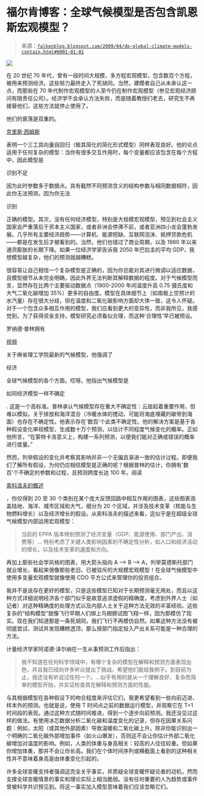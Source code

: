 <!--yml

分类：未分类

日期：2024-05-12 22:07:34

-->

# 福尔肯博客：全球气候模型是否包含凯恩斯宏观模型？

> 来源：[`falkenblog.blogspot.com/2009/04/do-global-climate-models-contain.html#0001-01-01`](http://falkenblog.blogspot.com/2009/04/do-global-climate-models-contain.html#0001-01-01)

![](https://blogger.googleusercontent.com/img/b/R29vZ2xl/AVvXsEgoxWOXro2gpUPfpQQT2iEvVGKe8c3iKTm3z33yHI2FvaMBk76dFoiIWHS90CRbx6JEiI_g7jc9FL5vE6TJ0HulYEXgiytp6n0cBq67rjPtli5ZNfPKT2i6vKOnMvqsgvogGf0cLQ/s1600-h/diagram-igsm-chart.jpg)

在 20 世纪 70 年代，曾有一段时间大规模、多方程宏观模型，包含数百个方程，被用来预测经济。这些努力最终走入了死胡同。当然，建模者自己从未承认这一点，而那些在 70 年代制作宏观模型的人至今仍在制作宏观模型（参见宏观经济顾问有限责任公司）。经济学不会承认方法失败，而是随着教授们老去，研究生不再接替他们，这些方法就停止使用了。

他们的衰落是双重的。

[克里斯·西姆斯](http://journals.cambridge.org/action/displayAbstract?fromPage=online&aid=213904)

表明一个三工具向量自回归（极其简化的简化形式模型）同样表现良好。他的论点适用于任何复杂的模型：当你有很多交互作用时，每个变量都应该包含在每个方程中，因此模型是

识别不足

因为此时参数多于数据点。具有截然不同预测含义的结构参数与相同数据相符，因此你无法预测，因为你无法

识别

正确的模型。其次，没有任何经济模型，特别是大规模宏观模型，预见到社会主义国家会严重落后于资本主义国家，或者非洲会停滞不前，或者亚洲四小龙会蓬勃发展。几乎所有主要经济趋势——计算机、能源短缺、互联网泡沫、抵押贷款危机——都是在发生后才被看到的。当然，他们也错过了商业周期，以及 1980 年以来通货膨胀的长期下降。如果一位经济学家告诉我 2050 年巴拉圭的平均 GDP，我想模型越复杂，他们的预测就越糟糕。

很容易让自己相信一个复杂模型是正确的，因为你总能对其进行微调以适应数据，且模型细节从未完全明确，因此外界无法判断其解释数据的程度。对于气候模型而言，显然存在比两个主要驱动数据点（1900-2000 年间温度升高 0.75 摄氏度和大气二氧化碳增加 35%）更多的自由度。模型在具体细节上（如南极上空预计的水汽量）存在很大分歧，但在温度和二氧化碳影响方面却大体一致，这令人怀疑。对于一个包含众多相互作用的模型，我们应看到更大的变异性，而非我所见。我感觉到，为了获得资金支持，模型研究必须看似合理，而这种'合理性'早已被预设。

罗纳德·普林拥有

[视频](http://mitworld.mit.edu/video/509)

关于麻省理工学院最新的气候模型，他强调了

经济

全球气候模型的各个方面。哎呀。他指出气候模型是

如同经济模型一样不确定

. 这是一个高标准。普林承认气候模型存在重大不确定性：云层起着重要作用，但难以模拟。关于排放和海洋混合（冷暖水体的搅动，可能将海底埋藏的碳带到海面）也存在不确定性。他表示存在'数百'个此类不确定性。他的解决方案是基于各种假设变化审视模型，生成数十万个预测，以估计不同程度气候变化的概率。正如他所言，“在蒙特卡洛意义上，构建一系列预测，以便我们能对正确或错误的概率进行度量。”

然而，列举假设的变化并考察其影响并非一个无偏且渐进一致的估计过程。即便我们了解所有假设，为何仍应相信模型是正确的呢？根据普林的估计，你拥有'数百'个不确定的参数和过程，且预测跨度长达 100 年。阅读

[索科洛夫的概述](http://globalchange.mit.edu/igsm/)

，你仅得到 20 至 30 个类别在某个庞大反馈回路中相互作用的图表，这些图表涵盖陆地、海洋、城市区域和大气，细分为 20 个区域，并涉及技术变革（核能与生物燃料增长）以及经济增长的假设。从索科洛夫的描述来看，这似乎是在超级全球气候模型内部运用宏观模型：

> 当前的 EPPA 版本特别预测了经济变量（GDP、能源使用、部门产出、消费等）... 特别考虑了关键人类影响因素的不确定性分析，如人口和经济活动的增长，以及技术变革的速度和方向。

再加上那些社会学风格的图表，用大箭头指向 A --> B --> A，列举莫德斯托部门就业增长，看起来很像那些老旧、已被驳斥的大规模宏观模型！在全球气候模型中使用多变量宏观模型就像使用 CDO 平方公式来管理你的投资组合。

我并不是说存在更好的模型，只是这些模型已知对于长期预测毫无用处，而且以这种方式详细说明经济各个部门似乎是故意追求虚假的精确度，考虑到外界人士（如记者）对这种精确度的处理方式以及内部人士关于这种方法无效的丰富经验。这些复杂的“结构模型”就像飞行早期人们绑上鸟翅膀试图飞翔一样，因为那模仿了现实。现在我们知道那是一条死胡同，我们飞行不再模仿自然。如果这种方法没有被彻底尝试、测试并发现糟糕透顶，那么按部门指定投入产出关系可能是一种合理的方法。

计量经济学家阿诺德·泽尔纳在一生从事预测工作后指出：

> 我不知道在任何科学领域中，有哪个复杂的模型在解释和预测方面表现出色，并且我已经向许多听众提出了挑战，希望他们能给我例子。到目前为止，我还没有听说过任何一个。...似乎有用的是从一个理解良好、复杂而简单的模型开始，并实证检查其在解释和预测方面的性能。

与其根据模型在各种假设下的吻合程度来评估它们，我更希望看到一些向前迈进、样本外的预测。也就是说，使用 T 时间点之前的数据运行模型，并观察它在 T+1 时间段的表现。通过这种方式随时间推进，得到一个逐步向前预测。我还没见过这样的做法。有使用冰芯数据分析二氧化碳和温度变化的记录，但存在因果关系问题：例如，太阳（或其他外部因素）导致温暖和二氧化碳上升。除非你能识别出一个明确的二氧化碳外部增加事件（如火山爆发），否则这不会让你估计外部二氧化碳增加对温度的影响。例如，人类的体重与身高相关：较高的人往往较重。但如果你增加体重，那并不会让你长高。我们在个体时间序列或横截面上看到的这种相关性并不意味着身高是由体重变化引起的。

许多全球变暖支持者强调这完全关乎事实，并质疑全球变暖怀疑论者的动机，然而支撑全球变暖情景的事实和理论实际上相当脆弱。没有任何重要的人为趋势或事件曾被科学共识预见到。将这一事实加入模型意味着我们应该忽略它们。
